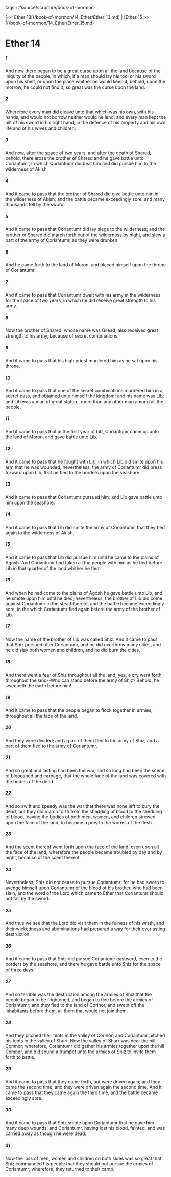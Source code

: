 tags:: #source/scripture/book-of-mormon

[<< Ether 13[(/book-of-mormon/14_Ether/Ether_13.md) | [Ether 15 >>[(/book-of-mormon/14_Ether/Ether_15.md)

# Ether 14

##### 1

And now there began to be a great curse upon all the land because of the iniquity of the people, in which, if a man should lay his tool or his sword upon his shelf, or upon the place whither he would keep it, behold, upon the morrow, he could not find it, so great was the curse upon the land.

##### 2

Wherefore every man did cleave unto that which was his own, with his hands, and would not borrow neither would he lend; and every man kept the hilt of his sword in his right hand, in the defence of his property and his own life and of his wives and children.

##### 3

And now, after the space of two years, and after the death of Shared, behold, there arose the brother of Shared and he gave battle unto Coriantumr, in which Coriantumr did beat him and did pursue him to the wilderness of Akish.

##### 4

And it came to pass that the brother of Shared did give battle unto him in the wilderness of Akish; and the battle became exceedingly sore, and many thousands fell by the sword.

##### 5

And it came to pass that Coriantumr did lay siege to the wilderness; and the brother of Shared did march forth out of the wilderness by night, and slew a part of the army of Coriantumr, as they were drunken.

##### 6

And he came forth to the land of Moron, and placed himself upon the throne of Coriantumr.

##### 7

And it came to pass that Coriantumr dwelt with his army in the wilderness for the space of two years, in which he did receive great strength to his army.

##### 8

Now the brother of Shared, whose name was Gilead, also received great strength to his army, because of secret combinations.

##### 9

And it came to pass that his high priest murdered him as he sat upon his throne.

##### 10

And it came to pass that one of the secret combinations murdered him in a secret pass, and obtained unto himself the kingdom; and his name was Lib; and Lib was a man of great stature, more than any other man among all the people.

##### 11

And it came to pass that in the first year of Lib, Coriantumr came up unto the land of Moron, and gave battle unto Lib.

##### 12

And it came to pass that he fought with Lib, in which Lib did smite upon his arm that he was wounded; nevertheless, the army of Coriantumr did press forward upon Lib, that he fled to the borders upon the seashore.

##### 13

And it came to pass that Coriantumr pursued him; and Lib gave battle unto him upon the seashore.

##### 14

And it came to pass that Lib did smite the army of Coriantumr, that they fled again to the wilderness of Akish.

##### 15

And it came to pass that Lib did pursue him until he came to the plains of Agosh. And Coriantumr had taken all the people with him as he fled before Lib in that quarter of the land whither he fled.

##### 16

And when he had come to the plains of Agosh he gave battle unto Lib, and he smote upon him until he died; nevertheless, the brother of Lib did come against Coriantumr in the stead thereof, and the battle became exceedingly sore, in the which Coriantumr fled again before the army of the brother of Lib.

##### 17

Now the name of the brother of Lib was called Shiz. And it came to pass that Shiz pursued after Coriantumr, and he did overthrow many cities, and he did slay both women and children, and he did burn the cities.

##### 18

And there went a fear of Shiz throughout all the land; yea, a cry went forth throughout the land--Who can stand before the army of Shiz? Behold, he sweepeth the earth before him!

##### 19

And it came to pass that the people began to flock together in armies, throughout all the face of the land.

##### 20

And they were divided; and a part of them fled to the army of Shiz, and a part of them fled to the army of Coriantumr.

##### 21

And so great and lasting had been the war, and so long had been the scene of bloodshed and carnage, that the whole face of the land was covered with the bodies of the dead.

##### 22

And so swift and speedy was the war that there was none left to bury the dead, but they did march forth from the shedding of blood to the shedding of blood, leaving the bodies of both men, women, and children strewed upon the face of the land, to become a prey to the worms of the flesh.

##### 23

And the scent thereof went forth upon the face of the land, even upon all the face of the land; wherefore the people became troubled by day and by night, because of the scent thereof.

##### 24

Nevertheless, Shiz did not cease to pursue Coriantumr; for he had sworn to avenge himself upon Coriantumr of the blood of his brother, who had been slain, and the word of the Lord which came to Ether that Coriantumr should not fall by the sword.

##### 25

And thus we see that the Lord did visit them in the fulness of his wrath, and their wickedness and abominations had prepared a way for their everlasting destruction.

##### 26

And it came to pass that Shiz did pursue Coriantumr eastward, even to the borders by the seashore, and there he gave battle unto Shiz for the space of three days.

##### 27

And so terrible was the destruction among the armies of Shiz that the people began to be frightened, and began to flee before the armies of Coriantumr; and they fled to the land of Corihor, and swept off the inhabitants before them, all them that would not join them.

##### 28

And they pitched their tents in the valley of Corihor; and Coriantumr pitched his tents in the valley of Shurr. Now the valley of Shurr was near the hill Comnor; wherefore, Coriantumr did gather his armies together upon the hill Comnor, and did sound a trumpet unto the armies of Shiz to invite them forth to battle.

##### 29

And it came to pass that they came forth, but were driven again; and they came the second time, and they were driven again the second time. And it came to pass that they came again the third time, and the battle became exceedingly sore.

##### 30

And it came to pass that Shiz smote upon Coriantumr that he gave him many deep wounds; and Coriantumr, having lost his blood, fainted, and was carried away as though he were dead.

##### 31

Now the loss of men, women and children on both sides was so great that Shiz commanded his people that they should not pursue the armies of Coriantumr; wherefore, they returned to their camp.
